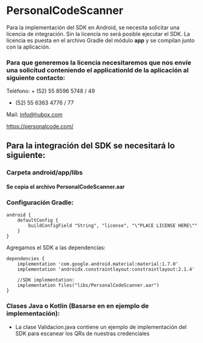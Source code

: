 # PersonalCodeScanner

Para la implementación del SDK en Android, se necesita solicitar una licencia de integración. Sin la licencia no será posible ejecutar el SDK. La licencia es puesta en el archivo Gradle del módulo **app** y se compilan junto con la aplicación.

### Para que generemos la licencia necesitaremos que nos envíe una solicitud conteniendo el applicationId de la aplicación al siguiente contacto:
Teléfono: + (52) 55 8596 5748 / 49
+ (52) 55 6363 4776 / 77

Mail: info@hubox.com

https://personalcode.com/

## Para la integración del SDK se necesitará lo siguiente:

### Carpeta android/app/libs

#### Se copia el archivo PersonalCodeScanner.aar

### Configuración Gradle:

```
android {
    defaultConfig {
        buildConfigField "String", "license", "\"PLACE LICENSE HERE\""
    }
}
```

Agregamos el SDK a las dependencias:

```
dependencies {
    implementation 'com.google.android.material:material:1.7.0'
    implementation 'androidx.constraintlayout:constraintlayout:2.1.4'

    //SDK implementation:
    implementation files("libs/PersonalCodeScanner.aar")
}
```

### Clases Java o Kotlin (Basarse en en ejemplo de implementación):
- La clase Validacion.java contiene un ejemplo de implementación del SDK para escanear los QRs de nuestras credenciales

